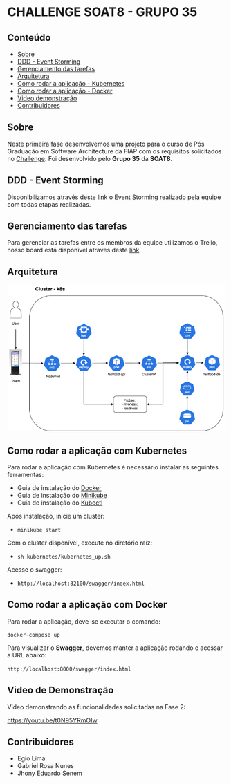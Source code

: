 # CHALLENGE SOAT8 - GRUPO 35

## Conteúdo

- [Sobre](#sobre)
- [DDD - Event Storming](#ddd---event-storming)
- [Gerenciamento das tarefas](#gerenciamento-das-tarefas)
- [Arquitetura](#arquitetura)
- [Como rodar a aplicação - Kubernetes](#como-rodar-a-aplicação-com-kubernetes)
- [Como rodar a aplicação - Docker](#como-rodar-a-aplicação-com-docker)
- [Video demonstração](#video-de-demonstração)
- [Contribuidores](#contribuidores)

## Sobre

Neste primeira fase desenvolvemos uma projeto para o curso de Pós Graduação em Software Architecture da FIAP com os requisitos solicitados no [Challenge](https://on.fiap.com.br/mod/conteudoshtml/view.php?id=407435&c=11255). Foi desenvolvido pelo **Grupo 35** da **SOAT8**.


## DDD - Event Storming

Disponibilizamos através deste [link](https://miro.com/app/board/uXjVK4xDf-w=/?share_link_id=428293472540) o Event Storming realizado pela equipe com todas etapas realizadas.

## Gerenciamento das tarefas

Para gerenciar as tarefas entre os membros da equipe utilizamos o Trello, nosso board está disponivel atraves deste [link](https://trello.com/invite/b/66959632140d514b6a763d28/ATTI2cd6e07d6daf09d518c1bfc0f711919845B21452/pos-grupo35-techchallenge-fase1).


## Arquitetura 

![K8S](docs/assets/fastfood-k8s.drawio.png)


## Como rodar a aplicação com Kubernetes

Para rodar a aplicação com Kubernetes é necessário instalar as seguintes ferramentas:

- Guia de instalação do [Docker](https://docs.docker.com/engine/install/)
- Guia de instalação do [Minikube](https://minikube.sigs.k8s.io/docs/start/)
- Guia de instalação do [Kubectl](https://kubernetes.io/docs/tasks/tools/)

Após instalação, inicie um cluster:
- `minikube start`

Com o cluster disponível, execute no diretório raíz:
- `sh kubernetes/kubernetes_up.sh`

Acesse o swagger:

- `http://localhost:32100/swagger/index.html`

## Como rodar a aplicação com Docker

Para rodar a aplicação, deve-se executar o comando:

```
docker-compose up
```

Para visualizar o **Swagger**, devemos manter a aplicação rodando e acessar a URL abaixo:

`http://localhost:8000/swagger/index.html`

<!-- 
# Rodar os testes

1. Instalação do gomock para execução dos testes localmente

```
go install go.uber.org/mock/mockgen@latest
```

2. Geração dos arquivos de mock preenchidos via go generate no projeto

```
go generate ./...
```

3. Execução dos testes do projeto

```
go test ./test/...
``` -->


## Video de Demonstração

Video demonstrando as funcionalidades solicitadas na Fase 2:

https://youtu.be/t0N95YRmOIw


## Contribuidores

- Egio Lima
- Gabriel Rosa Nunes
- Jhony Eduardo Senem